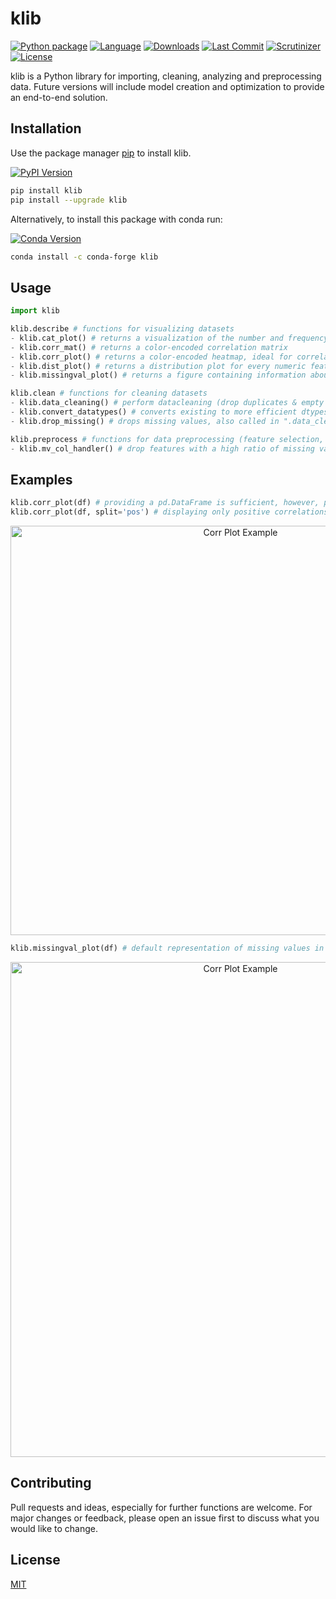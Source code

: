 # klib

[![Python package](https://github.com/akanz1/klib/workflows/Python%20package/badge.svg)](https://github.com/akanz1/klib)
[![Language](https://img.shields.io/github/languages/top/akanz1/klib)](https://pypi.org/project/klib/)
[![Downloads](https://img.shields.io/pypi/dm/klib)](https://pypi.org/project/klib/)
[![Last Commit](https://badgen.net/github/last-commit/akanz1/klib)](https://github.com/akanz1/klib/commits/master)
[![Scrutinizer](https://scrutinizer-ci.com/g/akanz1/klib/badges/quality-score.png?b=master)](https://github.com/akanz1/klib)
[![License](https://img.shields.io/pypi/l/klib)](https://github.com/akanz1/klib/blob/master/LICENSE)

klib is a Python library for importing, cleaning, analyzing and preprocessing data. Future versions will include model creation and optimization to provide an end-to-end solution.

## Installation

Use the package manager [pip](https://pip.pypa.io/en/stable/) to install klib.

[![PyPI Version](https://badgen.net/pypi/v/klib)](https://pypi.org/project/klib/)

```bash
pip install klib
pip install --upgrade klib
```

Alternatively, to install this package with conda run:

[![Conda Version](https://img.shields.io/conda/vn/conda-forge/klib)](https://anaconda.org/conda-forge/klib)

```bash
conda install -c conda-forge klib
```

## Usage

```python
import klib

klib.describe # functions for visualizing datasets
- klib.cat_plot() # returns a visualization of the number and frequency of categorical features.
- klib.corr_mat() # returns a color-encoded correlation matrix
- klib.corr_plot() # returns a color-encoded heatmap, ideal for correlations
- klib.dist_plot() # returns a distribution plot for every numeric feature
- klib.missingval_plot() # returns a figure containing information about missing values

klib.clean # functions for cleaning datasets
- klib.data_cleaning() # perform datacleaning (drop duplicates & empty rows/columns, adjust dtypes,...) on a dataset
- klib.convert_datatypes() # converts existing to more efficient dtypes, also called inside ".data_cleaning()"
- klib.drop_missing() # drops missing values, also called in ".data_cleaning()"

klib.preprocess # functions for data preprocessing (feature selection, scaling, ...)
- klib.mv_col_handler() # drop features with a high ratio of missing values based on their informational content
```

## Examples

```python
klib.corr_plot(df) # providing a pd.DataFrame is sufficient, however, plently of settings and options are available
klib.corr_plot(df, split='pos') # displaying only positive correlations
```

<p align="center"><img src="https://raw.githubusercontent.com/akanz1/klib/master/images/example_corr_plot.png" alt="Corr Plot Example" width="720" height="655"></p>

```python
klib.missingval_plot(df) # default representation of missing values in a DataFrame, plenty of settings are available
```

<p align="center"><img src="https://raw.githubusercontent.com/akanz1/klib/master/images/example_mv_plot.png" alt="Corr Plot Example" width="720" height="792"></p>

## Contributing

Pull requests and ideas, especially for further functions are welcome. For major changes or feedback, please open an issue first to discuss what you would like to change.

## License

[MIT](https://choosealicense.com/licenses/mit/)
